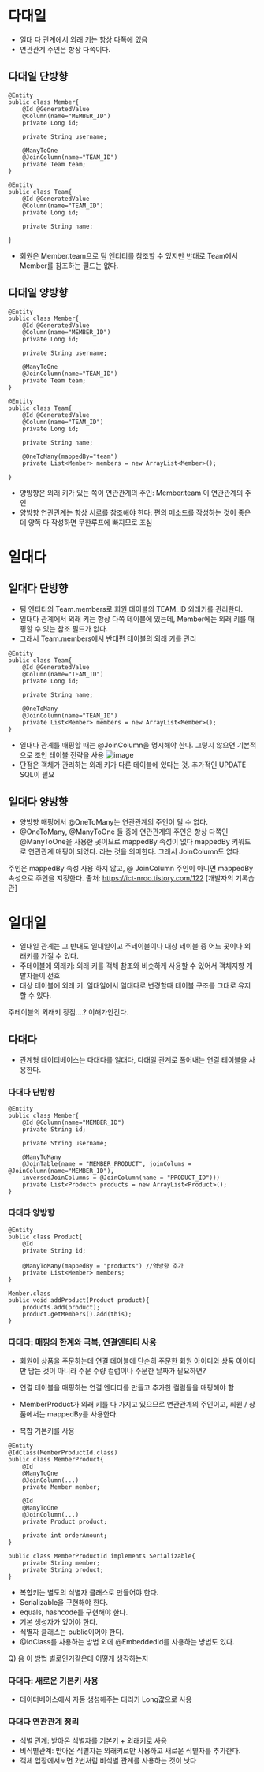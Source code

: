 # 다대일
- 일대 다 관계에서 외래 키는 항상 다쪽에 있음
- 연관관계 주인은 항상 다쪽이다.

## 다대일 단방향
```
@Entity
public class Member{
    @Id @GeneratedValue
    @Column(name="MEMBER_ID")
    private Long id;

    private String username;

    @ManyToOne
    @JoinColumn(name="TEAM_ID")
    private Team team;
}

@Entity
public class Team{
    @Id @GeneratedValue
    @Column(name="TEAM_ID")
    private Long id;

    private String name;

}
```
- 회원은 Member.team으로 팀 엔티티를 참조할 수 있지만 반대로 Team에서 Member를 참조하는 필드는 없다.

## 다대일 양방향
```
@Entity
public class Member{
    @Id @GeneratedValue
    @Column(name="MEMBER_ID")
    private Long id;

    private String username;

    @ManyToOne
    @JoinColumn(name="TEAM_ID")
    private Team team;
}

@Entity
public class Team{
    @Id @GeneratedValue
    @Column(name="TEAM_ID")
    private Long id;

    private String name;

    @OneToMany(mappedBy="team")
    private List<Member> members = new ArrayList<Member>();

}
```

- 양방향은 외래 키가 있는 쪽이 연관관계의 주인: Member.team 이 연관관계의 주인
- 양방향 연관관계는 항상 서로를 참조해야 한다: 편의 메소드를 작성하는 것이 좋은데 양쪽 다 작성하면 무한루프에 빠지므로 조심

# 일대다
## 일대다 단방향
- 팀 엔티티의 Team.members로 회원 테이블의 TEAM_ID 외래키를 관리한다.
- 일대다 관계에서 외래 키는 항상 다쪽 테이블에 있는데, Member에는 외래 키를 매핑할 수 있는 참조 필드가 없다.
- 그래서 Team.members에서 반대편 테이블의 외래 키를 관리

```
@Entity
public class Team{
    @Id @GeneratedValue
    @Column(name="TEAM_ID")
    private Long id;

    private String name;

    @OneToMany
    @JoinColumn(name="TEAM_ID")
    private List<Member> members = new ArrayList<Member>();
}
```
- 일대다 관계를 매핑할 때는 @JoinColumn을 명시해야 한다. 그렇지 않으면 기본적으로 조인 테이블 전략을 사용
![image](https://user-images.githubusercontent.com/46064193/133374994-6938e827-9151-45dc-be31-ca6280bdea41.png)
- 단점은 객체가 관리하는 외래 키가 다른 테이블에 있다는 것. 추가적인 UPDATE SQL이 필요

## 일대다 양방향
- 양방향 매핑에서 @OneToMany는 연관관계의 주인이 될 수 없다.
- @OneToMany, @ManyToOne 둘 중에 연관관계의 주인은 항상 다쪽인 @ManyToOne을 사용한 곳이므로 mappedBy 속성이 없다
mappedBy 키워드로 연관관계 매핑이 되었다. 라는 것을 의미한다. 그래서 JoinColumn도 없다.

주인은 mappedBy 속성 사용 하지 않고, @ JoinColumn
주인이 아니면 mappedBy 속성으로 주인을 지정한다.
출처: https://ict-nroo.tistory.com/122 [개발자의 기록습관]

# 일대일
- 일대일 관계는 그 반대도 일대일이고 주테이블이나 대상 테이블 중 어느 곳이나 외래키를 가질 수 있다.
- 주테이블에 외래키: 외래 키를 객체 참조와 비슷하게 사용할 수 있어서 객체지향 개발자들이 선호
- 대상 테이블에 외래 키: 일대일에서 일대다로 변경할때 테이블 구조를 그대로 유지할 수 있다.

주테이블의 외래키 장점....? 이해가안간다.

## 다대다
- 관계형 데이터베이스는 다대다를 일대다, 다대일 관계로 풀어내는 연결 테이블을 사용한다.

### 다대다 단방향
```
@Entity
public class Member{
    @Id @Column(name="MEMBER_ID")
    private String id;

    private String username;

    @ManyToMany
    @JoinTable(name = "MEMBER_PRODUCT", joinColums = @JoinColumn(name="MEMBER_ID"),
    inversedJoinColumns = @JoinColumn(name = "PRODUCT_ID")))
    private List<Product> products = new ArrayList<Product>();
}
```

### 다대다 양방향
```
@Entity
public class Product{
    @Id
    private String id;

    @ManyToMany(mappedBy = "products") //역방향 추가
    private List<Member> members;
}

Member.class
public void addProduct(Product product){
    products.add(product);
    product.getMembers().add(this);
}
```

### 다대다: 매핑의 한계와 극복, 연결엔티티 사용
- 회원이 상품을 주문하는데 연결 테이블에 단순히 주문한 회원 아이디와 상품 아이디만 담는 것이 아니라 주문 수량 컬럼이나 주문한 날짜가 필요하면?
- 연결 테이블을 매핑하는 연결 엔티티를 만들고 추가한 컬럼들을 매핑해야 함
- MemberProduct가 외래 키를 다 가지고 있으므로 연관관계의 주인이고, 회원 / 상품에서는 mappedBy를 사용한다.

- 복합 기본키를 사용
```
@Entity
@IdClass(MemberProductId.class)
public class MemberProduct{
    @Id
    @ManyToOne
    @JoinColumn(...)
    private Member member;

    @Id
    @ManyToOne
    @JoinColumn(...)
    private Product product;

    private int orderAmount;
}

public class MemberProductId implements Serializable{
    private String member;
    private String product;
}
```
- 복합키는 별도의 식별자 클래스로 만들어야 한다.
- Serializable을 구현해야 한다.
- equals, hashcode를 구현해야 한다.
- 기본 생성자가 있어야 한다.
- 식별자 클래스는 public이어야 한다.
- @IdClass를 사용하는 방법 외에 @EmbeddedId를 사용하는 방법도 있다.

Q) 음 이 방법 별로인거같은데 어떻게 생각하는지

### 다대다: 새로운 기본키 사용
- 데이터베이스에서 자동 생성해주는 대리키 Long값으로 사용

### 다대다 연관관계 정리
- 식별 관계: 받아온 식별자를 기본키 + 외래키로 사용
- 비식별관계: 받아온 식별자는 외래키로만 사용하고 새로운 식별자를 추가한다.
- 객체 입장에서보면 2번처럼 비식별 관계를 사용하는 것이 낫다